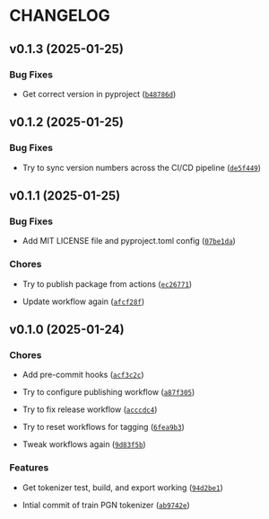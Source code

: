 # CHANGELOG


## v0.1.3 (2025-01-25)

### Bug Fixes

- Get correct version in pyproject
  ([`b48786d`](https://github.com/DVDAGames/pgn-tokenizer/commit/b48786dc8be6534f43f2b5930c8aa1e317c4803d))


## v0.1.2 (2025-01-25)

### Bug Fixes

- Try to sync version numbers across the CI/CD pipeline
  ([`de5f449`](https://github.com/DVDAGames/pgn-tokenizer/commit/de5f4497dad0c1d80453dad0c3e37a48ba4feef7))


## v0.1.1 (2025-01-25)

### Bug Fixes

- Add MIT LICENSE file and pyproject.toml config
  ([`07be1da`](https://github.com/DVDAGames/pgn-tokenizer/commit/07be1da09b2fa9e02f83a7a2b5ed433f76a39fe6))

### Chores

- Try to publish package from actions
  ([`ec26771`](https://github.com/DVDAGames/pgn-tokenizer/commit/ec267710eecb9a0e4edc2d0d6b0f31559e45c865))

- Update workflow again
  ([`afcf28f`](https://github.com/DVDAGames/pgn-tokenizer/commit/afcf28fca6645c06e7f8f8a0b0bd1dbbb254bf26))


## v0.1.0 (2025-01-24)

### Chores

- Add pre-commit hooks
  ([`acf3c2c`](https://github.com/DVDAGames/pgn-tokenizer/commit/acf3c2c870e5095956d13c21c425ffe7390ab00f))

- Try to configure publishing workflow
  ([`a87f305`](https://github.com/DVDAGames/pgn-tokenizer/commit/a87f3051e938fef8f85020b89bd991351875b275))

- Try to fix release workflow
  ([`acccdc4`](https://github.com/DVDAGames/pgn-tokenizer/commit/acccdc4f14eb243659772f50f3d9d82437a3e020))

- Try to reset workflows for tagging
  ([`6fea9b3`](https://github.com/DVDAGames/pgn-tokenizer/commit/6fea9b3790a4473eafb8d001de8219c222864c2e))

- Tweak workflows again
  ([`9d83f5b`](https://github.com/DVDAGames/pgn-tokenizer/commit/9d83f5b0e9510b614612d27edf6d911fa326df1a))

### Features

- Get tokenizer test, build, and export working
  ([`94d2be1`](https://github.com/DVDAGames/pgn-tokenizer/commit/94d2be1fa1acae8166792f56f86bdefdce612783))

- Intial commit of train PGN tokenizer
  ([`ab9742e`](https://github.com/DVDAGames/pgn-tokenizer/commit/ab9742e63437067977ad55d71f183b8963293b66))
